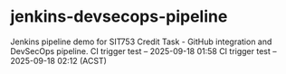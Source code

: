 # jenkins-devsecops-pipeline
Jenkins pipeline demo for SIT753 Credit Task - GitHub integration and DevSecOps pipeline.
CI trigger test – 2025-09-18 01:58
CI trigger test – 2025-09-18 02:12 (ACST)
